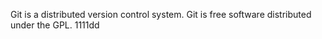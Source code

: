 Git is a distributed version control system.
Git is free software distributed under the GPL.
1111dd
